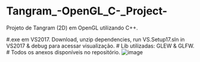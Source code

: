 # Tangram_-OpenGL_C-_Project-
Projeto de Tangram (2D) em OpenGL utilizando C++.

#.exe em VS2017. Download, unzip dependencies, run VS.Setup17.sln in VS2017 & debug para acessar visualização. # Lib utilizadas: GLEW & GLFW. # Todos os anexos disponíveis no repositório.
![image](https://user-images.githubusercontent.com/101675287/221941364-bbb6d7f1-a82d-437b-b277-9af346f9fd4c.png)

